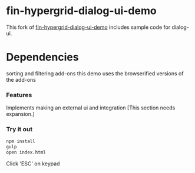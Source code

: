 # fin-hypergrid-dialog-ui-demo

This fork of [fin-hypergrid-dialog-ui-demo](https://github.com/openfin/fin-hypergrid-dialog-ui-demo) includes sample code for dialog-ui. 

# Dependencies
sorting and filtering add-ons
this demo uses the browserified versions of the add-ons

### Features

Implements making an external ui and integration
\[This section needs expansion.]

### Try it out

```bash
npm install
gulp
open index.html
```

Click 'ESC' on keypad
